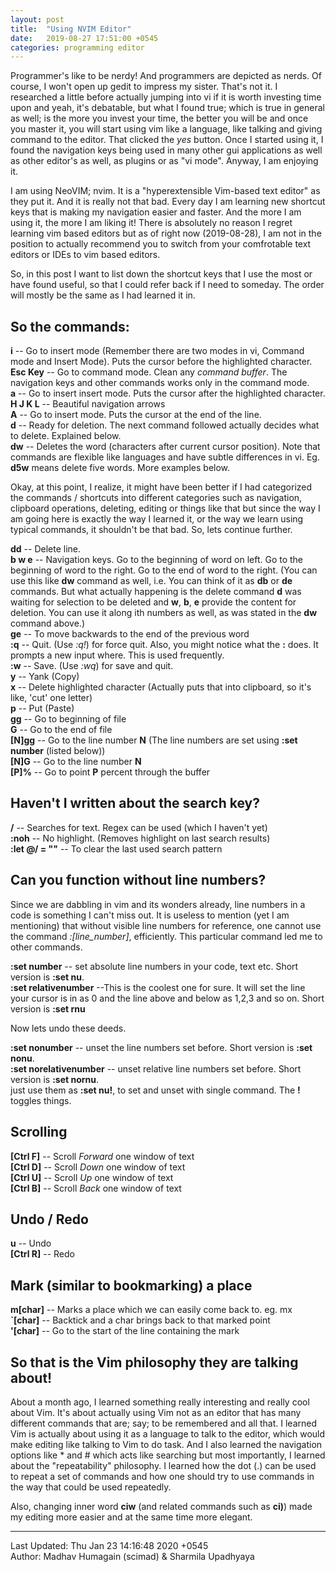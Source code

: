 ```yaml
---
layout: post
title:  "Using NVIM Editor"
date:   2019-08-27 17:51:00 +0545
categories: programming editor 
---
```

Programmer's like to be nerdy! And programmers are depicted as nerds. Of course, I won't open up gedit to impress my sister. That's not it. I researched a little before actually jumping into vi if it is worth investing time upon and yeah, it's debatable, but what I found true; which is true in general as well; is the more you invest your time, the better you will be and once you master it, you will start using vim like a language, like talking and giving command to the editor. That clicked the *yes* button. Once I started using it, I found the navigation keys being used in many other gui applications as well as other editor's as well, as plugins or as "vi mode". Anyway, I am enjoying it.

I am using NeoVIM; nvim. It is a "hyperextensible Vim-based text editor" as they put it. And it is really not that bad. Every day I am learning new shortcut keys that is making my navigation easier and faster. And the more I am using it, the more I am liking it! There is absolutely no reason I regret learning vim based editors but as of right now (2019-08-28), I am not in the position to actually recommend you to switch from your comfrotable text editors or IDEs to vim based editors.

So, in this post I want to list down the shortcut keys that I use the most or have found useful, so that I could refer back if I need to someday. The order will mostly be the same as I had learned it in.

## So the commands:
**i**       -- Go to insert mode (Remember there are two modes in vi, Command mode and Insert Mode). Puts the cursor before the highlighted character.  
**Esc Key** -- Go to command mode. Clean any *command buffer*. The navigation keys and other commands works only in the command mode.  
**a**       -- Go to insert insert mode. Puts the cursor after the highlighted character.  
**H J K L** -- Beautiful navigation arrows  
**A**       -- Go to insert mode. Puts the cursor at the end of the line.  
**d**       -- Ready for deletion. The next command followed actually decides what to delete. Explained below.  
**dw**      -- Deletes the word (characters after current cursor position). Note that commands are flexible like languages and have subtle differences in vi. Eg. **d5w** means delete five words. More examples below.  

Okay, at this point, I realize, it might have been better if I had categorized the commands / shortcuts into different categories such as navigation, clipboard operations, deleting, editing or things like that but since the way I am going here is exactly the way I learned it, or the way we learn using typical commands, it shouldn't be that bad. So, lets continue further.

**dd**      -- Delete line.  
**b w e**   -- Navigation keys. Go to the beginning of word on left. Go to the beginning of word to the right. Go to the end of word to the right. (You can use this like **dw** command as well, i.e. You can think of it as **db** or **de** commands. But what actually happening is the delete command **d** was waiting for selection to be deleted and **w**, **b**, **e** provide the content for deletion. You can use it along ith numbers as well, as was stated in the **dw** command above.)  
**ge**      -- To move backwards to the end of the previous word  
**:q**        -- Quit. (Use *:q!*) for force quit. Also, you might notice what the **:** does. It prompts a new input where. This is used frequently.  
**:w**        -- Save. (Use *:wq*) for save and quit.  
**y**        -- Yank (Copy)  
**x**        -- Delete highlighted character (Actually puts that into clipboard, so it's like, 'cut' one letter)   
**p**        -- Put (Paste)  
**gg**       -- Go to beginning of file  
**G**        -- Go to the end of file  
**[N]gg**    -- Go to the line number **N** (The line numbers are set using **:set number** (listed below))  
**[N]G**     -- Go to the line number **N**  
**[P]%**     -- Go to point **P** percent through the buffer  

## Haven't I written about the search key?
**/**        -- Searches for text. Regex can be used (which I haven't yet)  
**:noh**      -- No highlight. (Removes highlight on last search results)  
**:let @/ = ""** -- To clear the last used search pattern  

## Can you function without line numbers?
Since we are dabbling in vim and its wonders already, line numbers in a code is something I can't miss out. It is useless to mention (yet I am mentioning) that without visible line numbers for reference, one cannot use the command *:[line_number]*, efficiently. This particular command led me to other commands.

**:set number**           -- set absolute line numbers in your code, text etc. Short version is **:set nu**.  
**:set relativenumber**   --This is the coolest one for sure. It will set the line your cursor is in as 0 and the line above and below as 1,2,3 and so on. Short version is **:set rnu**  

Now lets undo these deeds.

**:set nonumber**         -- unset the line numbers set before. Short version is **:set nonu**.  
**:set norelativenumber** -- unset relative line numbers set before. Short version is **:set nornu**.  
just use them as **:set nu!**, to set and unset with single command. The **!** toggles things.  

## Scrolling
**[Ctrl F]**              -- Scroll *Forward* one window of text  
**[Ctrl D]**              -- Scroll *Down* one window of text  
**[Ctrl U]**              -- Scroll *Up* one window of text  
**[Ctrl B]**              -- Scroll *Back* one window of text  

## Undo / Redo

**u**        -- Undo  
**[Ctrl R]** -- Redo  

## Mark (similar to bookmarking) a place 

**m[char]**              -- Marks a place which we can easily come back to. eg. mx  
**`[char]**              -- Backtick and a char brings back to that marked point  
**'[char]**              -- Go to the start of the line containing the mark  

## So that is the Vim philosophy they are talking about!
About a month ago, I learned something really interesting and really cool about Vim. It's about actually using Vim not as an editor that has many different commands that are; say; to be remembered and all that. I learned Vim is actually about using it as a language to talk to the editor, which would make editing like talking to Vim to do  task. And I also learned the navigation options like * and # which acts like searching but most importantly, I learned about the "repeatability" philosophy. I learned how the dot (.) can be used to repeat a set of commands and how one should try to use commands in the way that could be used repeatedly. 

Also, changing inner word **ciw** (and related commands such as **ci)**) made my editing more easier and at the same time more elegant.

----------
Last Updated: Thu Jan 23 14:16:48 2020 +0545  
Author: Madhav Humagain (scimad) & Sharmila Upadhyaya
